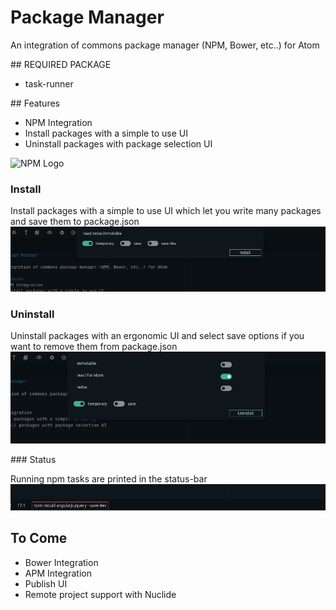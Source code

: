# Package Manager

An integration of commons package manager (NPM, Bower, etc..) for Atom

## REQUIRED PACKAGE
  - task-runner

## Features
  - NPM Integration
  - Install packages with a simple to use UI
  - Uninstall packages with package selection UI

![NPM Logo](https://www.npmjs.com/static/images/npm-logo.svg)
### Install

Install packages with a simple to use UI which let you write many packages and save them to package.json
![NPM Install Screenshot](https://raw.githubusercontent.com/alanzanattadev/atom-package-manager/master/npm-install-screenshot.png)

### Uninstall

Uninstall packages with an ergonomic UI and select save options if you want to remove them from package.json
![NPM Unnstall Screenshot](https://raw.githubusercontent.com/alanzanattadev/atom-package-manager/master/npm-uninstall-screenshot.png)

### Status

Running npm tasks are printed in the status-bar
![Task Status Screenshot](https://raw.githubusercontent.com/alanzanattadev/atom-package-manager/master/task-runner-screenshot.png)

## To Come
  - Bower Integration
  - APM Integration
  - Publish UI
  - Remote project support with Nuclide
